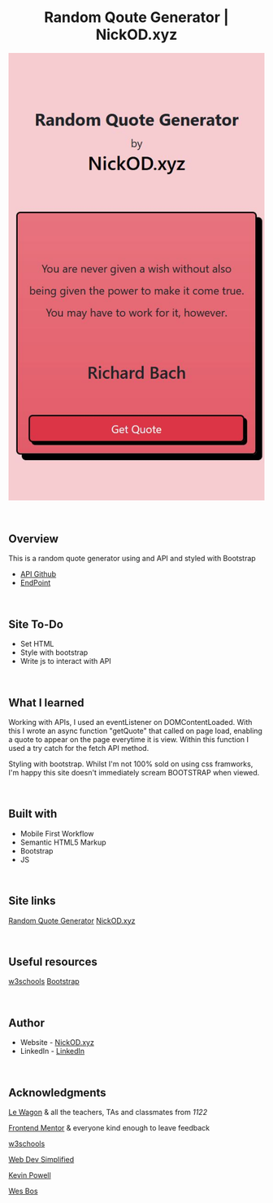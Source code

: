 <h1 align="center">Random Qoute Generator | NickOD.xyz</h1>

![Screenshot of site](./images/RandomQuoteGen.jpg)

<br>

## Overview

This is a random quote generator using and API and styled with Bootstrap

-   [API Github](https://github.com/lukePeavey/quotable)
-   [EndPoint](https://api.quotable.io/random)

<br>

## Site To-Do

-   Set HTML
-   Style with bootstrap
-   Write js to interact with API

<br>

## What I learned

Working with APIs, I used an eventListener on DOMContentLoaded. With this I wrote an async function "getQuote" that called on page load, enabling a quote to appear on the page everytime it is view. Within this function I used a try catch for the fetch API method.

Styling with bootstrap. Whilst I'm not 100% sold on using css framworks, I'm happy this site doesn't immediately scream BOOTSTRAP when viewed.

<br>

## Built with

-   Mobile First Workflow
-   Semantic HTML5 Markup
-   Bootstrap
-   JS

<br>

## Site links

[Random Quote Generator](https://www.NickOD.xyz)
[NickOD.xyz](https://www.NickOD.xyz)

<br>

## Useful resources

[w3schools](https://www.w3schools.com/)
[Bootstrap](https://getbootstrap.com/)

<br>

## Author

-   Website - [NickOD.xyz](http://www.NickOD.xyz)
-   LinkedIn - [LinkedIn](https://www.linkedin.com/in/nick-odonoghue/)

<br>

## Acknowledgments

[Le Wagon](https://www.lewagon.com/) & all the teachers, TAs and classmates from <em>1122</em>

[Frontend Mentor](https://www.frontendmentor.io/) & everyone kind enough to leave feedback

[w3schools](https://www.w3schools.com/)

[Web Dev Simplified](https://www.youtube.com/WebDevSimplified)

[Kevin Powell](https://www.youtube.com/kepowob)

[Wes Bos](https://wesbos.com/)
